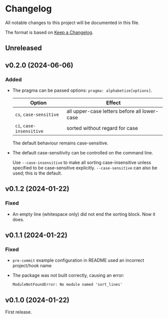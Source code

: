 # Changelog

All notable changes to this project will be documented in this file.

The format is based on [Keep a Changelog](https://keepachangelog.com/en/1.0.0/).

## Unreleased

## v0.2.0 (2024-06-06)

### Added

- The pragma can be passed options: `pragma: alphabetize[options]`.

  Option                   | Effect
  ------------------------ | --------------------------------------------
  `cs`, `case-sensitive`   | all upper-case letters before all lower-case
  `ci`, `case-insensitive` | sorted without regard for case

  The default behaviour remains case-sensitive.

- The default case-sensitivity can be controlled on the command line.

  Use `--case-insensitive` to make all sorting case-insensitive
  unless specified to be case-sensitive explicitly.
  `--case-sensitive` can also be used;
  this is the default.

## v0.1.2 (2024-01-22)

### Fixed

- An empty line (whitespace only) did not end the sorting block.
  Now it does.

## v0.1.1 (2024-01-22)

### Fixed

- `pre-commit` example configuration in README used an incorrect project/hook name
- The package was not built correctly, causing an error:

  ```pytb
  ModuleNotFoundError: No module named 'sort_lines'
  ``````

## v0.1.0 (2024-01-22)

First release.
